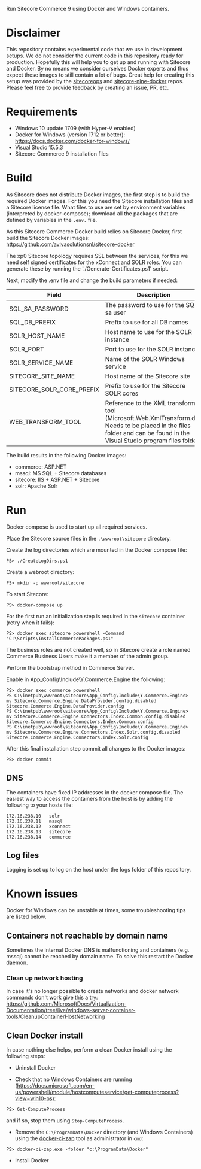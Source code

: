 Run Sitecore Commerce 9 using Docker and Windows containers.

# Disclaimer
This repository contains experimental code that we use in development setups. We do not consider the current code in this repository ready for production.
Hopefully this will help you to get up and running with Sitecore and Docker. By no means we consider ourselves Docker experts and thus expect these images to still contain a lot of bugs. Great help for creating this setup was provided by the [sitecoreops](https://github.com/sitecoreops/sitecore-images) and [sitecore-nine-docker](https://github.com/pbering/sitecore-nine-docker) repos. Please feel free to provide feedback by creating an issue, PR, etc. 

# Requirements
- Windows 10 update 1709 (with Hyper-V enabled)
- Docker for Windows (version 1712 or better): https://docs.docker.com/docker-for-windows/
- Visual Studio 15.5.3
- Sitecore Commerce 9 installation files

# Build
As Sitecore does not distribute Docker images, the first step is to build the required Docker images.
For this you need the Sitecore installation files and a Sitecore license file. What files to use are set by environment variables (interpreted by docker-compose); download all the packages that are defined by variables in the `.env.` file.

As this Sitecore Commerce Docker build relies on Sitecore Docker, first build the Sitecore Docker images: https://github.com/avivasolutionsnl/sitecore-docker

The xp0 Sitecore topology requires SSL between the services, for this we need self signed certificates for the 
xConnect and SOLR roles. You can generate these by running the './Generate-Certificates.ps1' script. 

Next, modify the .env file and change the build parameters if needed:

| Field                     | Description                                      |
| ------------------------- | ------------------------------------------------ |
| SQL_SA_PASSWORD           | The password to use for the SQL sa user          |
| SQL_DB_PREFIX             | Prefix to use for all DB names                   |
| SOLR_HOST_NAME            | Host name to use for the SOLR instance           |
| SOLR_PORT                 | Port to use for the SOLR instance                |
| SOLR_SERVICE_NAME         | Name of the SOLR Windows service                 |
| SITECORE_SITE_NAME        | Host name of the Sitecore site                   |
| SITECORE_SOLR_CORE_PREFIX | Prefix to use for the Sitecore SOLR cores        |
| WEB_TRANSFORM_TOOL        | Reference to the XML transform tool (Microsoft.Web.XmlTransform.dll). Needs to be placed in the files folder and can be found in the Visual Studio program files folder |

The build results in the following Docker images:
- commerce: ASP.NET
- mssql: MS SQL + Sitecore databases
- sitecore: IIS + ASP.NET + Sitecore
- solr: Apache Solr 

# Run
Docker compose is used to start up all required services.

Place the Sitecore source files in the `.\wwwroot\sitecore` directory.

Create the log directories which are mounted in the Docker compose file:
```
PS> ./CreateLogDirs.ps1
```

Create a webroot directory:
```
PS> mkdir -p wwwroot/sitecore
```

To start Sitecore:
```
PS> docker-compose up
```

For the first run an initialization step is required in the `sitecore` container (retry when it fails):
```
PS> docker exec sitecore powershell -Command "C:\Scripts\InstallCommercePackages.ps1"
```

The business roles are not created well, so in Sitecore create a role named Commerce Business Users make it a member of the admin group.

Perform the bootstrap method in Commerce Server.

Enable in App_Config\Include\Y.Commerce.Engine the following:
```
PS> docker exec commerce powershell
PS C:\inetpub\wwwroot\sitecore\App_Config\Include\Y.Commerce.Engine> mv Sitecore.Commerce.Engine.DataProvider.config.disabled Sitecore.Commerce.Engine.DataProvider.config
PS C:\inetpub\wwwroot\sitecore\App_Config\Include\Y.Commerce.Engine> mv Sitecore.Commerce.Engine.Connectors.Index.Common.config.disabled Sitecore.Commerce.Engine.Connectors.Index.Common.config
PS C:\inetpub\wwwroot\sitecore\App_Config\Include\Y.Commerce.Engine> mv Sitecore.Commerce.Engine.Connectors.Index.Solr.config.disabled Sitecore.Commerce.Engine.Connectors.Index.Solr.config
```

After this final installation step commit all changes to the Docker images:
```
PS> docker commit
```

## DNS
The containers have fixed IP addresses in the docker compose file. The easiest way to access the containers from the host is by adding the following to your hosts file:

``` Hosts
172.16.238.10	solr
172.16.238.11	mssql
172.16.238.12	xconnect
172.16.238.13	sitecore
172.16.238.14	commerce
```

## Log files
Logging is set up to log on the host under the logs folder of this repository. 

# Known issues
Docker for Windows can be unstable at times, some troubleshooting tips are listed below.

## Containers not reachable by domain name
Sometimes the internal Docker DNS is malfunctioning and containers (e.g. mssql) cannot be reached by domain name. To solve this restart the Docker daemon.

### Clean up network hosting
In case it's no longer possible to create networks and docker network commands don't work give this a try: https://github.com/MicrosoftDocs/Virtualization-Documentation/tree/live/windows-server-container-tools/CleanupContainerHostNetworking

## Clean Docker install
In case nothing else helps, perform a clean Docker install using the following steps:
- Uninstall Docker

- Check that no Windows Containers are running (https://docs.microsoft.com/en-us/powershell/module/hostcomputeservice/get-computeprocess?view=win10-ps):
```
PS> Get-ComputeProcess
```
and if so, stop them using `Stop-ComputeProcess`.

- Remove the `C:\ProgramData\Docker` directory (and Windows Containers) using the [docker-ci-zap](https://github.com/jhowardmsft/docker-ci-zap) tool as administrator in `cmd`:
```
PS> docker-ci-zap.exe -folder "c:\ProgramData\Docker"
```

- Install Docker
